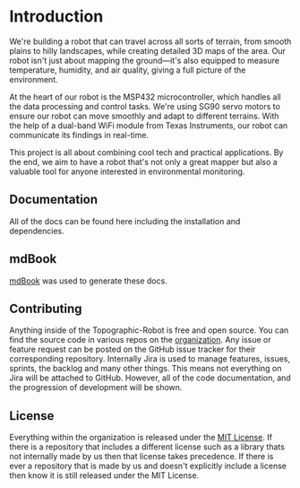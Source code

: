 # Introduction

We're building a robot that can travel across all sorts of terrain, from smooth plains to hilly landscapes, while creating detailed 3D maps of the area. 
Our robot isn't just about mapping the ground—it's also equipped to measure temperature, humidity, and air quality, giving a full picture of the environment.

At the heart of our robot is the MSP432 microcontroller, which handles all the data processing and control tasks. 
We're using SG90 servo motors to ensure our robot can move smoothly and adapt to different terrains. 
With the help of a dual-band WiFi module from Texas Instruments, our robot can communicate its findings in real-time.

This project is all about combining cool tech and practical applications. 
By the end, we aim to have a robot that's not only a great mapper but also a valuable tool for anyone interested in environmental monitoring.

## Documentation

All of the docs can be found here including the installation and dependencies.

## mdBook
[mdBook](https://rust-lang.github.io/mdBook/index.html) was used to generate these docs.

## Contributing

Anything inside of the Topographic-Robot is free and open source. 
You can find the source code in various repos on the [organization](https://github.com/orgs/Topographic-Robot/repositories).
Any issue or feature request can be posted on the GitHub issue tracker for their corresponding repository. Internally Jira
is used to manage features, issues, sprints, the backlog and many other things. This means not everything on Jira will be
attached to GitHub. However, all of the code documentation, and the progression of development will be shown.

## License

Everything within the organization is released under the [MIT License](https://github.com/Topographic-Robot/Documentation/blob/main/LICENSE).
If there is a repository that includes a different license such as a library thats not internally made by us then that license takes precedence.
If there is ever a repository that is made by us and doesn't explicitly include a license then know it is still released under the MIT License.

